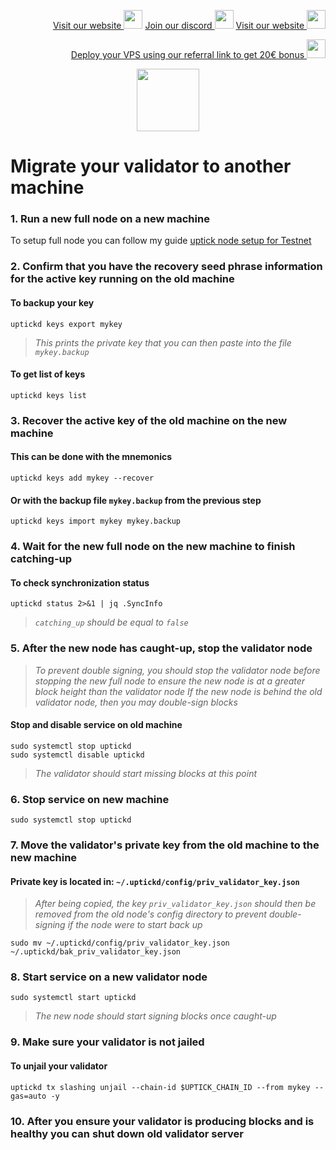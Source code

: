 <p style="font-size:14px" align="right">
<a href="https://kjnodes.com/" target="_blank">Visit our website <img src="https://user-images.githubusercontent.com/50621007/168689709-7e537ca6-b6b8-4adc-9bd0-186ea4ea4aed.png" width="30"/></a>
<a href="https://discord.gg/QmGfDKrA" target="_blank">Join our discord <img src="https://user-images.githubusercontent.com/50621007/176236430-53b0f4de-41ff-41f7-92a1-4233890a90c8.png" width="30"/></a>
<a href="https://kjnodes.com/" target="_blank">Visit our website <img src="https://user-images.githubusercontent.com/50621007/168689709-7e537ca6-b6b8-4adc-9bd0-186ea4ea4aed.png" width="30"/></a>
</p>

<p style="font-size:14px" align="right">
<a href="https://hetzner.cloud/?ref=y8pQKS2nNy7i" target="_blank">Deploy your VPS using our referral link to get 20€ bonus <img src="https://user-images.githubusercontent.com/50621007/174612278-11716b2a-d662-487e-8085-3686278dd869.png" width="30"/></a>
</p>

<p align="center">
  <img height="100" height="auto" src="https://user-images.githubusercontent.com/50621007/171044333-016e348d-1d96-4d00-8dce-f7de45aa9f84.png">
</p>

# Migrate your validator to another machine

### 1. Run a new full node on a new machine
To setup full node you can follow my guide [uptick node setup for Testnet](https://github.com/kj89/testnet_manuals/blob/main/uptick/README.md)

### 2. Confirm that you have the recovery seed phrase information for the active key running on the old machine

#### To backup your key
```
uptickd keys export mykey
```
> _This prints the private key that you can then paste into the file `mykey.backup`_

#### To get list of keys
```
uptickd keys list
```

### 3. Recover the active key of the old machine on the new machine

#### This can be done with the mnemonics
```
uptickd keys add mykey --recover
```

#### Or with the backup file `mykey.backup` from the previous step
```
uptickd keys import mykey mykey.backup
```

### 4. Wait for the new full node on the new machine to finish catching-up

#### To check synchronization status
```
uptickd status 2>&1 | jq .SyncInfo
```
> _`catching_up` should be equal to `false`_

### 5. After the new node has caught-up, stop the validator node

> _To prevent double signing, you should stop the validator node before stopping the new full node to ensure the new node is at a greater block height than the validator node_
> _If the new node is behind the old validator node, then you may double-sign blocks_

#### Stop and disable service on old machine
```
sudo systemctl stop uptickd
sudo systemctl disable uptickd
```
> _The validator should start missing blocks at this point_

### 6. Stop service on new machine
```
sudo systemctl stop uptickd
```

### 7. Move the validator's private key from the old machine to the new machine
#### Private key is located in: `~/.uptickd/config/priv_validator_key.json`

> _After being copied, the key `priv_validator_key.json` should then be removed from the old node's config directory to prevent double-signing if the node were to start back up_
```
sudo mv ~/.uptickd/config/priv_validator_key.json ~/.uptickd/bak_priv_validator_key.json
```

### 8. Start service on a new validator node
```
sudo systemctl start uptickd
```
> _The new node should start signing blocks once caught-up_

### 9. Make sure your validator is not jailed
#### To unjail your validator
```
uptickd tx slashing unjail --chain-id $UPTICK_CHAIN_ID --from mykey --gas=auto -y
```

### 10. After you ensure your validator is producing blocks and is healthy you can shut down old validator server
